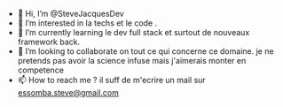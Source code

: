 - 👋 Hi, I’m @SteveJacquesDev
- 👀 I’m interested in  la techs et le code . 
- 🌱 I’m currently learning  le dev full stack  et surtout de nouveaux framework back.
- 💞️ I’m looking to collaborate on tout ce qui concerne ce domaine. je ne pretends pas avoir la science infuse mais j'aimerais monter en competence
- 📫 How to reach me ?  il suff de m'ecrire un mail  sur essomba.steve@gmail.com 

<!---
SteveJacquesDev/SteveJacquesDev is a ✨ special ✨ repository because its `README.md` (this file) appears on your GitHub profile.
You can click the Preview link to take a look at your changes.
--->
